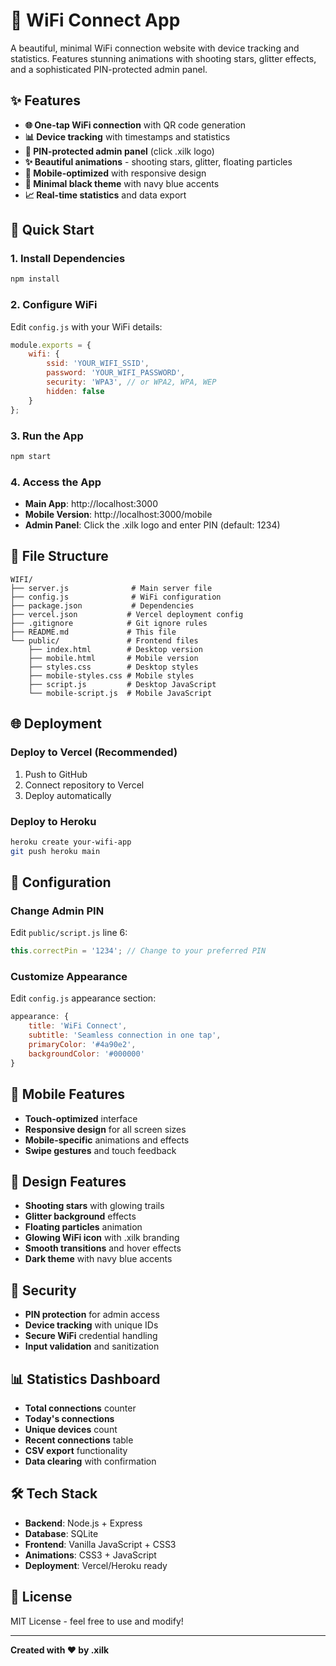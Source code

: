 # 🌟 WiFi Connect App

A beautiful, minimal WiFi connection website with device tracking and statistics. Features stunning animations with shooting stars, glitter effects, and a sophisticated PIN-protected admin panel.

## ✨ Features

- **🌐 One-tap WiFi connection** with QR code generation
- **📊 Device tracking** with timestamps and statistics
- **🔐 PIN-protected admin panel** (click .xilk logo)
- **✨ Beautiful animations** - shooting stars, glitter, floating particles
- **📱 Mobile-optimized** with responsive design
- **🎨 Minimal black theme** with navy blue accents
- **📈 Real-time statistics** and data export

## 🚀 Quick Start

### 1. Install Dependencies
```bash
npm install
```

### 2. Configure WiFi
Edit `config.js` with your WiFi details:
```javascript
module.exports = {
    wifi: {
        ssid: 'YOUR_WIFI_SSID',
        password: 'YOUR_WIFI_PASSWORD',
        security: 'WPA3', // or WPA2, WPA, WEP
        hidden: false
    }
};
```

### 3. Run the App
```bash
npm start
```

### 4. Access the App
- **Main App**: http://localhost:3000
- **Mobile Version**: http://localhost:3000/mobile
- **Admin Panel**: Click the .xilk logo and enter PIN (default: 1234)

## 📁 File Structure

```
WIFI/
├── server.js              # Main server file
├── config.js              # WiFi configuration
├── package.json           # Dependencies
├── vercel.json           # Vercel deployment config
├── .gitignore            # Git ignore rules
├── README.md             # This file
└── public/               # Frontend files
    ├── index.html        # Desktop version
    ├── mobile.html       # Mobile version
    ├── styles.css        # Desktop styles
    ├── mobile-styles.css # Mobile styles
    ├── script.js         # Desktop JavaScript
    └── mobile-script.js  # Mobile JavaScript
```

## 🌐 Deployment

### Deploy to Vercel (Recommended)
1. Push to GitHub
2. Connect repository to Vercel
3. Deploy automatically

### Deploy to Heroku
```bash
heroku create your-wifi-app
git push heroku main
```

## 🔧 Configuration

### Change Admin PIN
Edit `public/script.js` line 6:
```javascript
this.correctPin = '1234'; // Change to your preferred PIN
```

### Customize Appearance
Edit `config.js` appearance section:
```javascript
appearance: {
    title: 'WiFi Connect',
    subtitle: 'Seamless connection in one tap',
    primaryColor: '#4a90e2',
    backgroundColor: '#000000'
}
```

## 📱 Mobile Features

- **Touch-optimized** interface
- **Responsive design** for all screen sizes
- **Mobile-specific** animations and effects
- **Swipe gestures** and touch feedback

## 🎨 Design Features

- **Shooting stars** with glowing trails
- **Glitter background** effects
- **Floating particles** animation
- **Glowing WiFi icon** with .xilk branding
- **Smooth transitions** and hover effects
- **Dark theme** with navy blue accents

## 🔐 Security

- **PIN protection** for admin access
- **Device tracking** with unique IDs
- **Secure WiFi** credential handling
- **Input validation** and sanitization

## 📊 Statistics Dashboard

- **Total connections** counter
- **Today's connections** 
- **Unique devices** count
- **Recent connections** table
- **CSV export** functionality
- **Data clearing** with confirmation

## 🛠️ Tech Stack

- **Backend**: Node.js + Express
- **Database**: SQLite
- **Frontend**: Vanilla JavaScript + CSS3
- **Animations**: CSS3 + JavaScript
- **Deployment**: Vercel/Heroku ready

## 📄 License

MIT License - feel free to use and modify!

---

**Created with ❤️ by .xilk** 